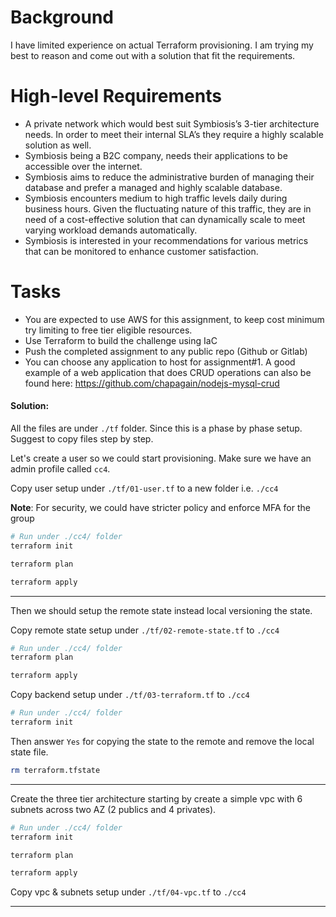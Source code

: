 # Background

I have limited experience on actual Terraform provisioning. I am trying my best to reason and come out with a solution that fit the requirements.

# High-level Requirements

- A private network which would best suit Symbiosis’s 3-tier architecture needs. In order to meet their internal SLA’s they require a highly scalable solution as well.
- Symbiosis being a B2C company, needs their applications to be accessible over the internet.
- Symbiosis aims to reduce the administrative burden of managing their database and prefer a managed and highly scalable database.
- Symbiosis encounters medium to high traffic levels daily during business hours. Given the fluctuating nature of this traffic, they are in need of a cost-effective solution that can dynamically scale to meet varying workload demands automatically.
- Symbiosis is interested in your recommendations for various metrics that can be monitored to enhance customer satisfaction.

# Tasks

- You are expected to use AWS for this assignment, to keep cost minimum try limiting to free tier eligible resources.
- Use Terraform to build the challenge using IaC
- Push the completed assignment to any public repo (Github or Gitlab)
- You can choose any application to host for assignment#1. A good example of a web application that does CRUD operations can also be found here: https://github.com/chapagain/nodejs-mysql-crud

#### Solution:

All the files are under `./tf` folder. Since this is a phase by phase setup. Suggest to copy files step by step.

Let's create a user so we could start provisioning. Make sure we have an admin profile called `cc4`.

Copy user setup under `./tf/01-user.tf` to a new folder i.e. `./cc4`

**Note**: For security, we could have stricter policy and enforce MFA for the group

```bash
# Run under ./cc4/ folder
terraform init

terraform plan

terraform apply
```

---

Then we should setup the remote state instead local versioning the state.

Copy remote state setup under `./tf/02-remote-state.tf` to `./cc4`

```bash
# Run under ./cc4/ folder
terraform plan

terraform apply
```

Copy backend setup under `./tf/03-terraform.tf` to `./cc4`

```bash
# Run under ./cc4/ folder
terraform init
```

Then answer `Yes` for copying the state to the remote and remove the local state file.

```bash
rm terraform.tfstate
```

---

Create the three tier architecture starting by create a simple vpc with 6 subnets across two AZ (2 publics and 4 privates).

```bash
# Run under ./cc4/ folder
terraform init

terraform plan

terraform apply
```

Copy vpc & subnets setup under `./tf/04-vpc.tf` to `./cc4`

---
